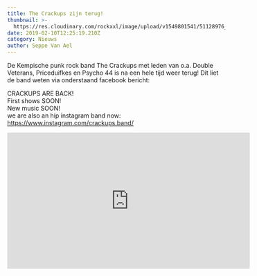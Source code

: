 ```yaml
---
title: The Crackups zijn terug!
thumbnail: >-
  https://res.cloudinary.com/rockxxl/image/upload/v1549801541/51128976_2574404282576717_2776009054722457600_n.jpg
date: 2019-02-10T12:25:19.210Z
category: Nieuws
author: Seppe Van Ael
---
```

De Kempische punk rock band The Crackups met leden van o.a. Double Veterans, Priceduifkes en Psycho 44 is na een hele tijd weer terug! Dit liet de band weten via onderstaand facebook bericht: 



CRACKUPS ARE BACK!\
First shows SOON! \
New music SOON!\
we are also an hip instagram band now: \
https://www.instagram.com/crackups.band/

<iframe width="560" height="315" src="https://www.youtube.com/embed/VwmEZXka1FY" frameborder="0" allow="accelerometer; autoplay; encrypted-media; gyroscope; picture-in-picture" allowfullscreen></iframe>
